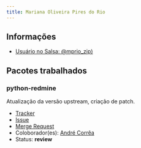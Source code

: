 ```yaml
---
title: Mariana Oliveira Pires do Rio
---
```


## Informações

- [Usuário no Salsa: @mprio_zip)](https://salsa.debian.org/mprio_zip)

## Pacotes trabalhados

### python-redmine

Atualização da versão upstream, criação de patch.

- [Tracker](https://tracker.debian.org/pkg/python-redmine)
- [Issue](https://salsa.debian.org/debian-brasilia-team/docs/-/issues/69)
- [Merge Request](https://salsa.debian.org/debian/python-redmine/-/merge_requests/3)
- Coloborador(es): [André Corrêa](https://salsa.debian.org/dartmol203)
- Status: **review**
